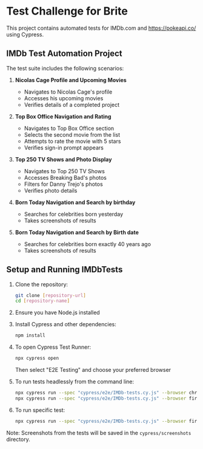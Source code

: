 # Test Challenge for Brite

This project contains automated tests for IMDb.com and https://pokeapi.co/ using Cypress.

## IMDb Test Automation Project

The test suite includes the following scenarios:

1. **Nicolas Cage Profile and Upcoming Movies**
   - Navigates to Nicolas Cage's profile
   - Accesses his upcoming movies
   - Verifies details of a completed project

2. **Top Box Office Navigation and Rating**
   - Navigates to Top Box Office section
   - Selects the second movie from the list
   - Attempts to rate the movie with 5 stars
   - Verifies sign-in prompt appears

3. **Top 250 TV Shows and Photo Display**
   - Navigates to Top 250 TV Shows
   - Accesses Breaking Bad's photos
   - Filters for Danny Trejo's photos
   - Verifies photo details

4. **Born Today Navigation and Search by birthday**
   - Searches for celebrities born yesterday
   - Takes screenshots of results

5. **Born Today Navigation and Search by Birth date**
   - Searches for celebrities born exactly 40 years ago
   - Takes screenshots of results

## Setup and Running IMDbTests
1. Clone the repository:
   ```bash
   git clone [repository-url]
   cd [repository-name]
   ```

2. Ensure you have Node.js installed

3. Install Cypress and other dependencies:
   ```bash
   npm install
   ```

4. To open Cypress Test Runner:
   ```bash
   npx cypress open
   ```
   Then select "E2E Testing" and choose your preferred browser

5. To run tests headlessly from the command line:
   ```bash
   npx cypress run --spec "cypress/e2e/IMDb-tests.cy.js" --browser chrome
   npx cypress run --spec "cypress/e2e/IMDb-tests.cy.js" --browser firefox
   ```

6. To run specific test:
   ```bash
   npx cypress run --spec "cypress/e2e/IMDb-tests.cy.js" --browser firefox --spec "Nicolas Cage Profile and Upcoming Movies"
   ```

Note: Screenshots from the tests will be saved in the `cypress/screenshots` directory.
